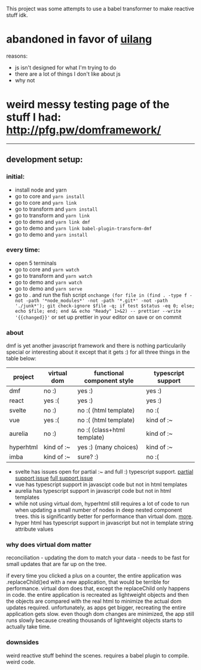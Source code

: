 This project was some attempts to use a babel transformer to make reactive stuff idk.

# abandoned in favor of [uilang](https://github.com/pfgithub/uilang)

reasons:

- js isn't designed for what I'm trying to do
- there are a lot of things I don't like about js
- why not

# weird messy testing page of the stuff I had: http://pfg.pw/domframework/

---

## development setup:

### initial:

-   install node and yarn
-   go to core and `yarn install`
-   go to core and `yarn link`
-   go to transform and `yarn install`
-   go to transform and `yarn link`
-   go to demo and `yarn link dmf`
-   go to demo and `yarn link babel-plugin-transform-dmf`
-   go to demo and `yarn install`

### every time:

-   open 5 terminals
-   go to core and `yarn watch`
-   go to transform and `yarn watch`
-   go to demo and `yarn watch`
-   go to demo and `yarn serve`
-   go to . and run the fish script `onchange (for file in (find . -type f -not -path '*node_modules*' -not -path '*.git*' -not -path './junk*'); git check-ignore $file -q; if test $status -eq 0; else; echo $file; end; end && echo "Ready" 1>&2) -- prettier --write '{{changed}}'` or set up prettier in your editor on save or on commit

### about

dmf is yet another javascript framework and there is nothing particularily special or interesting about it except that it gets :) for all three things in the table below:

| project   | virtual dom | functional component style  | typescript support |
| --------- | ----------- | --------------------------- | ------------------ |
| dmf       | no :)       | yes :)                      | yes :)             |
| react     | yes :(      | yes :)                      | yes :)             |
| svelte    | no :)       | no :( (html template)       | no :(              |
| vue       | yes :(      | no :( (html template)       | kind of :~         |
| aurelia   | no :)       | no :( (class+html template) | kind of :~         |
| hyperhtml | kind of :~  | yes :) (many choices)       | kind of :~         |
| imba      | kind of :~  | sure? :)                    | no :(              |

-   svelte has issues open for partial :~ and full :) typescript support. [partial support issue](https://github.com/sveltejs/svelte/issues/1639) [full support issue](https://github.com/sveltejs/svelte/issues/3677)
-   vue has typescript support in javascipt code but not in html templates
-   aurelia has typescript support in javascript code but not in html templates
-   while not using virtual dom, hyperhtml still requires a lot of code to run when updating a small number of nodes in deep nested component trees. this is significantly better for performance than virtual dom. [more](https://viperhtml.js.org/hyperhtml/documentation/#introduction-1).
-   hyper html has typescript support in javascript but not in template string attribute values

### why does virtual dom matter

reconciliation - updating the dom to match your data - needs to be fast for small updates that are far up on the tree.

if every time you clicked a plus on a counter, the entire application was .replaceChild()ed with a new application, that would be terrible for performance. virtual dom does that, except the replaceChild only happens in code. the entire application is recreated as lightweight objects and then the objects are compared with the real html to minimize the actual dom updates required. unfortunately, as apps get bigger, recreating the entire application gets slow. even though dom changes are minimized, the app still runs slowly because creating thousands of lightweight objects starts to actually take time.

### downsides

weird reactive stuff behind the scenes. requires a babel plugin to compile. weird code.
